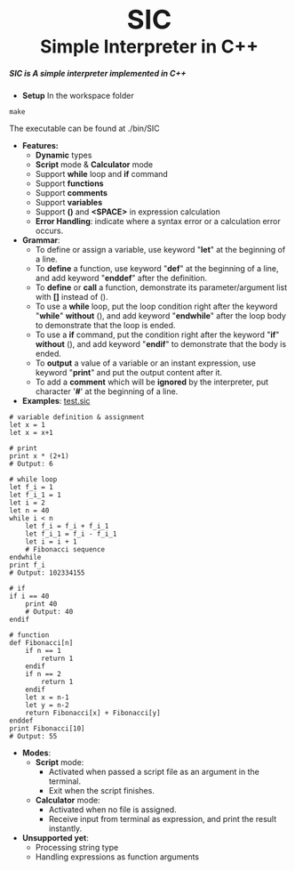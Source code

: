 <div align=center>
    <font size="7">
        <b>SIC</b>
    </font>
</div>
<div align=center>
    <font size=6>
        <b>Simple Interpreter in C++</b>
    </font>
</div>

##### SIC is A simple interpreter implemented in C++
- **Setup**
In the workspace folder
```shell
make
```
The executable can be found at ./bin/SIC
- **Features:**
    - **Dynamic** types
    - **Script** mode & **Calculator** mode
    - Support **while** loop and **if** command
    - Support **functions**
    - Support **comments**
    - Support **variables**
    - Support **()** and **\<SPACE>** in expression calculation 
    - **Error Handling**: indicate where a syntax error or a calculation error occurs.
- **Grammar**:
    - To define or assign a variable, use keyword "**let**" at the beginning of a line.
    - To **define** a function, use keyword "**def**" at the beginning of a line, and add keyword "**enddef**" after the definition.
    - To **define** or **call** a function, demonstrate its parameter/argument list with **[]** instead of ().
    - To use a **while** loop, put the loop condition right after the keyword "**while**" **without** (), and add keyword "**endwhile**" after the loop body to demonstrate that the loop is ended.
    - To use a **if** command, put the condition right after the keyword "**if**" **without** (), and add keyword "**endif**" to demonstrate that the body is ended.
    - To **output** a value of a variable or an instant expression, use keyword "**print**" and put the output content after it.
    - To add a **comment** which will be **ignored** by the interpreter, put character '**#**' at the beginning of a line.
- **Examples**:
[test.sic](test.sic)
```
# variable definition & assignment
let x = 1
let x = x+1

# print
print x * (2+1)
# Output: 6

# while loop
let f_i = 1
let f_i_1 = 1
let i = 2
let n = 40
while i < n
    let f_i = f_i + f_i_1
    let f_i_1 = f_i - f_i_1
    let i = i + 1
    # Fibonacci sequence
endwhile
print f_i
# Output: 102334155

# if
if i == 40
    print 40
    # Output: 40
endif

# function
def Fibonacci[n]
    if n == 1
        return 1
    endif
    if n == 2
        return 1
    endif
    let x = n-1
    let y = n-2
    return Fibonacci[x] + Fibonacci[y]
enddef
print Fibonacci[10]
# Output: 55
```
- **Modes**:
    - **Script** mode:
        - Activated when passed a script file as an argument in the terminal.
        - Exit when the script finishes.
    - **Calculator** mode:
        - Activated when no file is assigned.
        - Receive input from terminal as expression, and print the result instantly.
- **Unsupported yet**:
    - Processing string type
    - Handling expressions as function arguments

